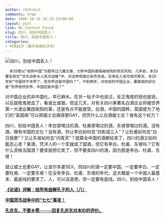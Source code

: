 ```yaml
---
author: chzhshch
comments: true
date: 2006-10-18 16:16:23+00:00
layout: post
link: No Content Found
slug: 四川，别给中国丢人！
title: 四川，别给中国丢人！
categories:
- 时政经济（缠中说禅经济学）
---
```


			

                                                                    

![四川，别给中国丢人！](http://simg.sinajs.cn/blog7style/images/common/sg_trans.gif)

                                                           

      本ID曾以“收购中国”为题写过几篇文章，力陈中国将面临被收购的现实风险。几年前，本ID著名网文“货币战争与人民币战略”中，对这种局面已有所告戒。后来在人民币放开那天，本ID写到“中国终于世界了，但世界还能中国吗？”，不到两年，对目前的中国企业，要面临的却已是“世界依然世界，中国还能中国？”

   对中国企业的非中国化，早已麻木。在另一帖子中也说过，反正鬼佬的钱也是钱，以后就吸鬼佬血了，看谁比谁狠。但这几天，对有关四川某著名白酒企业将被世界第一大酒业集团收购的事，还是有点不能接受。白酒，中国的国粹，英国佬为了他们的“英国病”可以把威士忌搞得更GAY，但凭什么让白酒威士忌？谁有这个权力？

   四川，别给中国丢人！李白曾喝过的酒、杜甫曾喝过的酒，东坡曾喝过的酒。没有酒，哪有中国的文化？没有酒，你让李白如何去“对影成三人”？让杜甫如何去“白日放歌”？又让东坡如何去“问青天”？就算全中国的酒都给卖了，四川的酒又如何能忍心卖？某酒，凭洋人的一个奖就成了国酒，但它有李白、杜甫、东坡吗？它有什么资格当国酒？要卖就把它卖了，但不要卖四川的酒，因为那是李白、杜甫、东坡！

  就让威士忌更GAY，让波尔多更SEX，但四川的酒一定要中国，一定要李白、一定要杜甫、一定要东坡！在没有李白、杜甫、东坡的年代，这大概是一个中国人最基本、最底线的要求了。人，可以没道德，但一定要有底线。四川，别给中国丢人！

[**《论语》详解：给所有曲解孔子的人（八）**](http://blog.sina.com.cn/u/486e105c010006pu)

[**中国货币战争中的“七七”事变！**](http://blog.sina.com.cn/u/486e105c010002je)

[**孔庆东，不要乡愿------回复孔庆东对本ID的评价。**](http://blog.sina.com.cn/u/486e105c010006p5)
